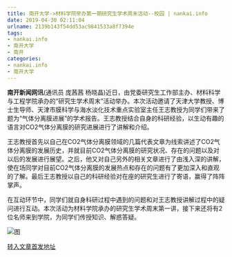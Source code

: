 ```yaml
---
title: 南开大学->材料学院举办第一期研究生学术周末活动--校园 | nankai.info
date: 2019-04-30 02:11:04
urlname: 2139b143f54dd53ac9841533a8f7394e
tags: 
- nankai.info
- 南开大学
- 南开
categories:
- nankai.info
- 南开大学
---
```


**南开新闻网讯**(通讯员 庞茜茜 杨晓晶)近日，由党委研究生工作部主办、材料科学与工程学院承办的“研究生学术周末”活动举办。本次活动邀请了天津大学教授、博士生导师、天津市膜科学与海水淡化技术重点实验室主任王志教授为同学们带来了题为“气体分离膜进展”的学术报告。王志教授结合自身的科研经验，以生动有趣的语言对CO2气体分离膜的研究进展进行了讲解和介绍。

王志教授首先以自己在CO2气体分离膜领域的几篇代表文章为线索讲述了CO2气体分离膜的发展历史，并就目前CO2气体分离膜的研究状况、存在的问题以及对以后的发展进行展望。之后，他又对自己另外的相关文章进行了由浅入深的讲解，使在场同学对目前CO2气体分离膜的发展热点和存在的问题有了更加深入和直观的了解。最后王志教授以自己的科研经验对在座的研究生进行了寄语，赢得了阵阵掌声。

在互动环节中，同学们就自身科研过程中遇到的问题和对王志教授讲解过程中的疑问进行互动。本次活动为材料学院承办的研究生学术周末第一讲，接下来还将有2位名师来到学院，为同学们传授知识、解惑答疑。

![图](http://news.nankai.edu.cn/pic/0/00/35/14/351465_778753.jpg)

[转入文章首发地址](http://news.nankai.edu.cn/qqxy/system/2019/04/29/000447817.shtml)